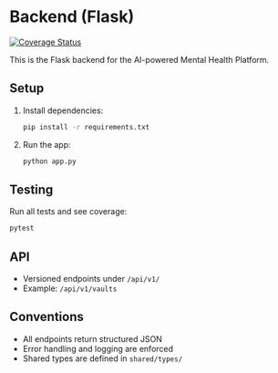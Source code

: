 # Backend (Flask)

[![Coverage Status](https://img.shields.io/badge/coverage-pending-lightgrey)]()

This is the Flask backend for the AI-powered Mental Health Platform.

## Setup

1. Install dependencies:
   ```sh
   pip install -r requirements.txt
   ```
2. Run the app:
   ```sh
   python app.py
   ```

## Testing

Run all tests and see coverage:
```sh
pytest
```

## API
- Versioned endpoints under `/api/v1/`
- Example: `/api/v1/vaults`

## Conventions
- All endpoints return structured JSON
- Error handling and logging are enforced
- Shared types are defined in `shared/types/` 